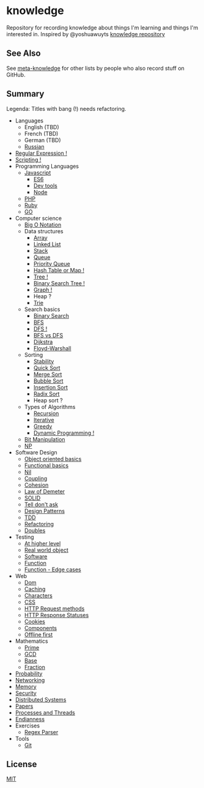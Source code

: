 # knowledge
Repository for recording knowledge about things I'm learning and things I'm interested in. Inspired by @yoshuawuyts [knowledge repository](https://github.com/yoshuawuyts/knowledge)

## See Also

See [meta-knowledge](https://github.com/RichardLitt/meta-knowledge) for other lists by people who also record stuff on GitHub.

## Summary
Legenda: Titles with bang (!) needs refactoring.

* Languages
  * English (TBD)
  * French (TBD)
  * German (TBD)
  * [Russian](./languages/russian.md)
* [Regular Expression !](/regular-expression.md)
* [Scripting !](/scripting.md)
* Programming Languages
  * [Javascript](./programming-languages/javascript/)
    * [ES6](./programming-languages/javascript/es6.md)
    * [Dev tools](./programming-languages/javascript/dev-tools.md)
    * [Node](./programming-languages/javascript/node.md)
  * [PHP](./programming-languages/php.md)
  * [Ruby](./programming-languages/ruby.md)
  * [GO](./programming-languages/go.md)
* Computer science
  * [Big O Notation](./computer-science/big-o-notation.md)
  * Data structures
    * [Array](./computer-science/data-structures/array.md)
    * [Linked List](./computer-science/data-structures/linked-list.md)
    * [Stack](./computer-science/data-structures/stack.md)
    * [Queue](./computer-science/data-structures/queue.md)
    * [Priority Queue](./computer-science/data-structures/priority-queue.md)
    * [Hash Table or Map !](./computer-science/data-structures/hash.md)
    * [Tree !](./computer-science/data-structures/tree.md)
    * [Binary Search Tree !](./computer-science/data-structures/binary-search-tree.md)
    * [Graph !](./computer-science/data-structures/graph.md)
    * Heap ?
    * [Trie](./computer-science/data-structures/trie.md)
  * Search basics
    * [Binary Search](./computer-science/search/binary-search.md)
    * [BFS](./computer-science/search/bfs.md)
    * [DFS !](./computer-science/search/dfs.md)
    * [BFS vs DFS](./computer-science/search/bfs-vs-dfs.md)
    * [Dijkstra](./computer-science/search/dijkstra.md)
    * [Floyd-Warshall](./computer-science/search/floyd-warshall.md)
  * Sorting
    * [Stability](./computer-science/sort/stability.md)
    * [Quick Sort](./computer-science/sort/quick-sort.md)
    * [Merge Sort](./computer-science/sort/merge-sort.md)
    * [Bubble Sort](./computer-science/sort/bubble-sort.md)
    * [Insertion Sort](./computer-science/sort/insertion-sort.md)
    * [Radix Sort](./computer-science/sort/radix-sort.md)
    * Heap sort ?
  * Types of Algorithms
    * [Recursion](./computer-science/algo/recursion.md)
    * [Iterative](./computer-science/algo/iterative.md)
    * [Greedy](./computer-science/algo/greedy.md)
    * [Dynamic Programming !](./computer-science/algo/dynamic-programming.md)
  * [Bit Manipulation](./computer-science/bit-manipulation.md)
  * [NP](./computer-science/np.md)
* Software Design
  * [Object oriented basics](./software-design/object-oriented-basics.md)
  * [Functional basics](./software-design/functional-basics.md)
  * [Nil](./software-design/nil.md)
  * [Coupling](./software-design/coupling.md)
  * [Cohesion](./software-design/cohesion.md)
  * [Law of Demeter](./software-design/law-of-demeter.md)
  * [SOLID](./software-design/solid.md)
  * [Tell don't ask](./software-design/tell-dont-ask.md)
  * [Design Patterns](./software-design/design-patterns.md)
  * [TDD](./software-design/tdd.md)
  * [Refactoring](./software-design/refactoring.md)
  * [Doubles](./software-design/doubles.md)
* Testing
  * [At higher level](./testing/higher-level.md)
  * [Real world object](./testing/real-world-object.md)
  * [Software](./testing/software.md)
  * [Function](./testing/function.md)
  * [Function - Edge cases](./testing/edge-cases.md)
* Web
  * [Dom](./web/dom.md)
  * [Caching](./web/caching.md)
  * [Characters](./web/characters.md)
  * [CSS](./web/css.md)
  * [HTTP Request methods](./web/http-request-methods.md)
  * [HTTP Response Statuses](./web/http-response-statuses.md)
  * [Cookies](./web/cookies.md)
  * [Components](./web/components.md)
  * [Offline first](./web/offline-first.md)
* Mathematics
  * [Prime](./math/prime.md)
  * [GCD](./math/gcd.md)
  * [Base](./math/base.md)
  * [Fraction](./math/fraction.md)
* [Probability](./probability.md)
* [Networking](./networking.md)
* [Memory](./memory.md)
* [Security](./security.md)
* [Distributed Systems](./distributed-systems.md)
* [Papers](./papers.md)
* [Processes and Threads](./processes-vs-threads.md)
* [Endianness](./endianness.md)
* Exercises
  * [Regex Parser](./exercises/regex-parser.md)
* Tools
  * [Git](./tools/git.md)

## License
[MIT](https://tldrlegal.com/license/mit-license)
